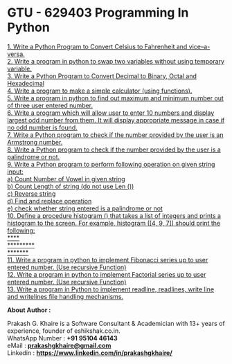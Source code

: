 # GTU - 629403 Programming In Python
<a href="https://github.com/prakashgkhaire/GTU-629403ProgrammingInPython/blob/main/CelsiustoFahrenheit.py">1. Write a Python Program to Convert Celsius to Fahrenheit and vice–a-versa.</a><br>
<a href="https://github.com/prakashgkhaire/GTU-629403ProgrammingInPython/blob/main/SwapTwoVariables.py">2. Write a program in python to swap two variables without using temporary variable.</a><br>
<a href="https://github.com/prakashgkhaire/GTU-629403ProgrammingInPython/blob/main/ConvertDecBinOctHex.py">3. Write a Python Program to Convert Decimal to Binary, Octal and Hexadecimal</a><br>
<a href="">4. Write a program to make a simple calculator (using functions).</a><br>
<a href="">5. Write a program in python to find out maximum and minimum number out of three 
user entered number.</a><br>
<a href="">6. Write a program which will allow user to enter 10 numbers and display largest odd 
number from them. It will display appropriate message in case if no odd number is 
found.</a><br>
<a href="">7. Write a Python program to check if the number provided by the user is an Armstrong 
number.</a><br>
<a href="">8. Write a Python program to check if the number provided by the user is a palindrome or 
not.</a><br>
<a href="">9. Write a Python program to perform following operation on given string input:<br>
<t>a) Count Number of Vowel in given string<br>
b) Count Length of string (do not use Len ())<br>
c) Reverse string<br>
d) Find and replace operation<br>
e) check whether string entered is a palindrome or not</a><br>
<a href="">10. Define a procedure histogram () that takes a list of integers and prints a histogram to the 
screen. For example, histogram ([4, 9, 7]) should print the following:<br>
****<br>
*********<br>
*******</a><br>
<a href="">11. Write a program in python to implement Fibonacci series up to user entered number. 
(Use recursive Function)</a><br>
<a href="">12. Write a program in python to implement Factorial series up to user entered number. 
(Use recursive Function)</a><br>
<a href="">13. Write a program in Python to implement readline, readlines, write line and writelines 
file handling mechanisms.</a><br>
  
<p>
<b>About Author :</b><br>

Prakash G. Khaire is a Software Consultant & Academician with 13+ years of experience, founder of eshikshak.co.in.<br>
WhatsApp Number : <b>+91 95104 46143</b><br>
eMail : <b>prakashgkhaire@gmail.com</b><br>
Linkedin : <b><a href="https://www.linkedin.com/in/prakashgkhaire/" alt="prakashgkhaire">https://www.linkedin.com/in/prakashgkhaire/</b>
</p>
